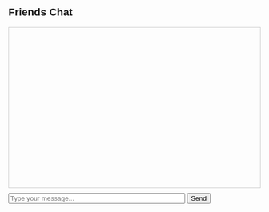 <!DOCTYPE html>
<html>
<head>
  <title>Friends Chat</title>
  <script type="module">
    // Firebase setup
    import { initializeApp } from "https://www.gstatic.com/firebasejs/10.11.0/firebase-app.js";
    import { getDatabase, ref, push, onChildAdded } from "https://www.gstatic.com/firebasejs/10.11.0/firebase-database.js";

    const firebaseConfig = {
      apiKey: "AIzaSyBi4NoK1yQP7aRPKv4EPxGt1l2VthXyneg",
      authDomain: "friends-book-562a6.firebaseapp.com",
      databaseURL: "https://friends-book-562a6-default-rtdb.firebaseio.com",
      projectId: "friends-book-562a6",
      storageBucket: "friends-book-562a6.firebasestorage.app",
      messagingSenderId: "930560809468",
      appId: "1:930560809468:web:20396a03f4c4613fce7a79",
      measurementId: "G-0TFVL2ZG1C"
    };

    const app = initializeApp(firebaseConfig);
    const db = getDatabase(app);

    let userName = "";

    window.onload = () => {
      userName = prompt("Enter your name:");
      if (!userName) userName = "Anonymous";
    };

    // Send message
    window.sendMessage = () => {
      const msgInput = document.getElementById("messageInput");
      const message = msgInput.value.trim();
      if (message !== "") {
        push(ref(db, "messages"), {
          name: userName,
          text: message
        });
        msgInput.value = "";
      }
    };

    // Display message
    const chatBox = document.getElementById("chatBox");
    onChildAdded(ref(db, "messages"), (data) => {
      const msg = data.val();
      const p = document.createElement("p");
      p.textContent = `${msg.name}: ${msg.text}`;
      chatBox.appendChild(p);
    });
  </script>
  <style>
    body { font-family: Arial, sans-serif; padding: 20px; }
    #chatBox { border: 1px solid #ccc; height: 300px; overflow-y: auto; padding: 10px; margin-bottom: 10px; }
    #messageInput { width: 70%; }
  </style>
</head>
<body>
  <h2>Friends Chat</h2>
  <div id="chatBox"></div>
  <input type="text" id="messageInput" placeholder="Type your message..." />
  <button onclick="sendMessage()">Send</button>
</body>
</html>
